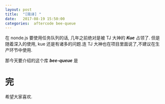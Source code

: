 ```yaml
---
layout: post
title:  "[简译] "
date:   2017-08-19 15:50:00
categories:  aftercode bee-queue
---
```


在 nonde.js 要使用任务队列的话, 几年之前绝对是被 TJ 大神的 ***Kue*** 占领了. 但是随着深入的使用, kue 还是有诸多的问题.连 TJ 大神也在项目里面说了,不建议在生产环节中使用.

那今天要介绍的这个库 ***bee-queue*** 是

# 完
希望大家喜欢.